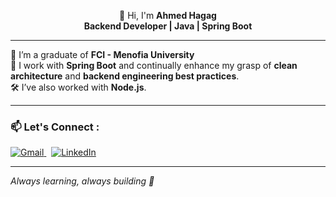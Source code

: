 <p align="center">
  👋 Hi, I'm <b>Ahmed Hagag</b> <br>
  <b>Backend Developer | Java | Spring Boot</b>
</p>

---

🔭 I’m a graduate of **FCI - Menofia University**  
💼 I work with **Spring Boot** and continually enhance my grasp of **clean architecture** and **backend engineering best practices**.  
🛠️ I’ve also worked with **Node.js**.

---

### 📫 Let's Connect :

<a href="mailto:ahmad.haggaag@gmail.com">
  <img src="https://img.shields.io/badge/Gmail-D14836?style=for-the-badge&logo=gmail&logoColor=white" alt="Gmail"/>
</a>
&nbsp;
<a href="https://www.linkedin.com/in/ahmed-hagagg/" target="_blank">
  <img src="https://img.shields.io/badge/LinkedIn-0A66C2?style=for-the-badge&logo=linkedin&logoColor=white" alt="LinkedIn"/>
</a>

---

_Always learning, always building 🚀_
